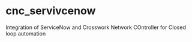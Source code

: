 # cnc_servivcenow
 Integration of ServiceNow and Crosswork Network COntroller for Closed loop automation
